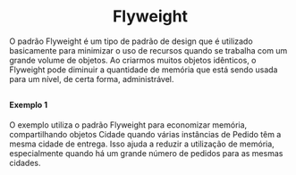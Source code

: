 <h1 align="center">Flyweight</h1>

<p>O padrão Flyweight é um tipo de padrão de design que é utilizado basicamente para minimizar o uso de recursos quando se trabalha com um grande volume de objetos. 
  Ao criarmos muitos objetos idênticos, o Flyweight pode diminuir a quantidade de memória que está sendo usada para um nível, de certa forma, administrável.</p>

##

#### Exemplo 1

<p>O exemplo utiliza o padrão Flyweight para economizar memória, compartilhando objetos Cidade quando várias instâncias de Pedido têm a mesma cidade de entrega. Isso ajuda a reduzir a utilização de memória, especialmente quando há um grande número de pedidos para as mesmas cidades.
</p>




